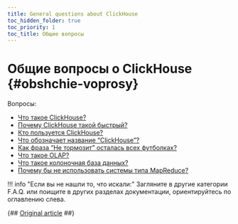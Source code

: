 ```yaml
---
title: General questions about ClickHouse
toc_hidden_folder: true
toc_priority: 1
toc_title: Общие вопросы
---
```


# Общие вопросы о ClickHouse {#obshchie-voprosy}

Вопросы:

-   [Что такое ClickHouse?](../../index.md#what-is-clickhouse)
-   [Почему ClickHouse такой быстрый?](why-clickhouse-is-so-fast.md)
-   [Кто пользуется ClickHouse?](who-is-using-clickhouse.md)
-   [Что обозначает название “ClickHouse”?](dbms-naming.md)
-   [Как фраза “Не тормозит” осталась всех футболках?](ne-tormozit.md)
-   [Что такое OLAP?](olap.md)
-   [Что такое колоночная база данных?](columnar-database.md)
-   [Почему бы не использовать системы типа MapReduce?](mapreduce.md)

!!! info "Если вы не нашли то, что искали:"
    Загляните в другие категории F.A.Q. или поищите в других разделах документации, ориентируйтесь по оглавлению слева.

{## [Original article](https://clickhouse.tech/docs/ru/faq/general/) ##}

